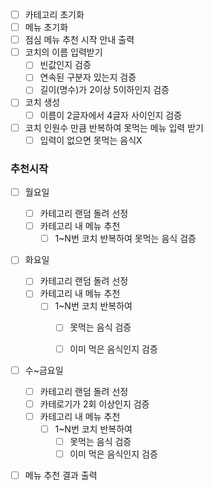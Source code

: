 




- [ ] 카테고리 초기화
- [ ] 메뉴 초기화
- [ ] 점심 메뉴 추천 시작 안내 출력
- [ ] 코치의 이름 입력받기
  - [ ] 빈값인지 검증
  - [ ] 연속된 구분자 있는지 검증
  - [ ] 길이(명수)가 2이상 5이하인지 검증
- [ ] 코치 생성
  - [ ] 이름이 2글자에서 4글자 사이인지 검증
- [ ] 코치 인원수 만큼 반복하여 못먹는 메뉴 입력 받기
  - [ ] 입력이 없으면 못먹는 음식X
### 추천시작
- [ ] 월요일 
  - [ ] 카테고리 랜덤 돌려 선정
  - [ ] 카테고리 내 메뉴 추천
    - [ ] 1~N번 코치 반복하여 못먹는 음식 검증

- [ ] 화요일
    - [ ] 카테고리 랜덤 돌려 선정
    - [ ] 카테고리 내 메뉴 추천
        - [ ] 1~N번 코치 반복하여 
          - [ ] 못먹는 음식 검증
          - [ ] 이미 먹은 음식인지 검증


- [ ] 수~금요일
    - [ ] 카테고리 랜덤 돌려 선정
    - [ ] 카테로기가 2회 이상인지 검증
    - [ ] 카테고리 내 메뉴 추천
        - [ ] 1~N번 코치 반복하여
            - [ ] 못먹는 음식 검증
            - [ ] 이미 먹은 음식인지 검증

-[ ] 메뉴 추천 결과 출력

